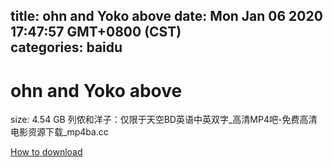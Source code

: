 
title: ohn and Yoko above
date: Mon Jan 06 2020 17:47:57 GMT+0800 (CST)    
categories: baidu
---

# ohn and Yoko above
size: 4.54 GB
 列侬和洋子：仅限于天空BD英语中英双字_高清MP4吧-免费高清电影资源下载_mp4ba.cc
 

[How to download](https://bpcam.bemobtrk.com/go/2ceec3aa-1ca2-46d6-b9ff-aaa5c184517c?jno=1594)